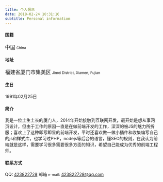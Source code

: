 ```yaml
---
title: 个人信息
date: 2018-02-24 10:31:16
subtitle: Personal information
---
```

#### 国籍
<big>中国</big> <small>China</small>
#### 地址
<big>福建省厦门市集美区</big> <small>Jimei District, Xiamen, Fujian</small>

#### 生日
1991年02月25日

#### 简介
我是一位土生土长的厦门人，2014年开始接触到互联网开发，最开始是想从事网页设计，但由于工作的原因一直是在做前端开发的工作，深深的被JS的魅力所折服；喜欢上了这种即写即显的前端开发，平时还喜欢做一做小插件和收集编写自己的js和样式库，也学习过PHP，nodejs等后台的语言，懂SEO的规则，在我认为前端就是这样，需要学习很多需要很多方面的知识，希望自己能成为优秀的前端工程师。
    
#### 联系方式

QQ: [423822728](tencent://message/?uin=423822728&amp;Site=Senlon.Net&amp;Menu=yes)
邮箱 <small>e-mail</small>: 423822728@qq.com